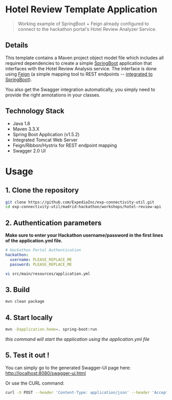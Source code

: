 # Hotel Review Template Application

> Working example of SpringBoot + Feign already configured to connect to the hackathon portal's Hotel Review Analyzer Service.

## Details

This template contains a Maven project object model file which includes all required dependencies to create a simple [SpringBoot](https://projects.spring.io/spring-boot/) application that interfaces with the Hotel Review Analysis service. The interface is done using [Feign](https://github.com/OpenFeign/feign) (a simple mapping tool to REST endpoints -- [integrated to SpringBoot](http://projects.spring.io/spring-cloud/spring-cloud.html#spring-cloud-feign)).

You also get the Swagger integration automatically, you simply need to provide the right annotations in your classes.


## Technology Stack

- Java 1.8
- Maven 3.3.X
- Spring Boot Application (v1.5.2)
- Integrated Tomcat Web Server
- Feign/Ribbon/Hystrix for REST endpoint mapping
- Swagger 2.0 UI

# Usage

## 1. Clone the repository

```bash
git clone https://github.com/ExpediaInc/exp-connectivity-util.git
cd exp-connectivity-util/madrid-hackathon/workshops/hotel-review-api
```

## 2. Authentication parameters

**Make sure to enter your Hackathon username/password in the first lines of the application.yml file.**

```yaml
# Hackathon Portal Authentication
hackathon:
  username: PLEASE_REPLACE_ME
  password: PLEASE_REPLACE_ME
```
```bash
vi src/main/resources/application.yml
```

## 3. Build

```bash
mvn clean package
```

## 4. Start locally

```bash
mvn -Dapplication.home=. spring-boot:run
```
_this command will start the application using the application.yml file_

## 5. Test it out !

You can simply go to the generated Swagger-UI page here: [http://localhost:8080/swagger-ui.html](http://localhost:8080/swagger-ui.html)

Or use the CURL command:

```bash
curl -X POST --header 'Content-Type: application/json' --header 'Accept: application/json' -d 'I love this hotel.' 'http://localhost:8080/service/dosomething'
```
